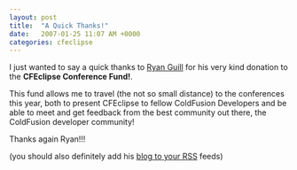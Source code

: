 ```yaml
---
layout: post
title:  "A Quick Thanks!"
date:   2007-01-25 11:07 AM +0000
categories: cfeclipse
---
```

I just wanted to say a quick thanks to <a href="http://www.ryanguill.com/">Ryan Guill</a> for his very kind donation to the <strong>CFEclipse Conference Fund!</strong>.

This fund allows me to travel (the not so small distance) to the conferences this year, both to present CFEclipse to fellow ColdFusion Developers and be able to meet and get feedback from the best community out there, the ColdFusion developer community!


Thanks again Ryan!!!

(you should also definitely add his <a href="http://www.ryanguill.com/blog/">blog to your RSS</a> feeds)